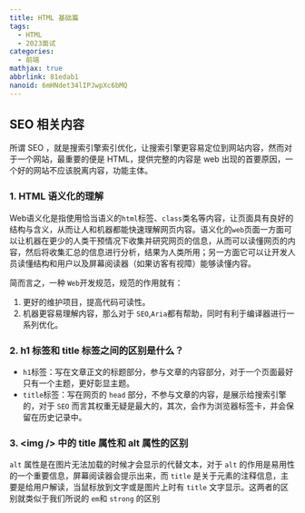 ```yaml
---
title: HTML 基础篇
tags:
  - HTML
  - 2023面试
categories:
  - 前端
mathjax: true
abbrlink: 81edab1
nanoid: 6mHNdet34lIPJwpXc6bMQ
---
```


## SEO 相关内容

所谓 SEO ，就是搜索引擎索引优化，让搜索引擎更容易定位到网站内容，然而对于一个网站，最重要的便是 HTML，提供完整的内容是 web 出现的首要原因，一个好的网站不应该脱离内容，功能主体。

### 1. HTML 语义化的理解

Web语义化是指使用恰当语义的`html`标签、`class`类名等内容，让页面具有良好的结构与含义，从而让人和机器都能快速理解网页内容。语义化的`web`页面一方面可以让机器在更少的人类干预情况下收集并研究网页的信息，从而可以读懂网页的内容，然后将收集汇总的信息进行分析，结果为人类所用；另一方面它可以让开发人员读懂结构和用户以及屏幕阅读器（如果访客有视障）能够读懂内容。

简而言之，一种 `Web`开发规范，规范的作用就有：

1. 更好的维护项目，提高代码可读性。
2. 机器更容易理解内容，那么对于 `SEO`,`Aria`都有帮助，同时有利于编译器进行一系列优化。

### 2. h1 标签和 title 标签之间的区别是什么？

- `h1`标签：写在文章正文的标题部分，参与文章的内容部分，对于一个页面最好只有一个主题，更好彰显主题。
- `title`标签：写在网页的 `head` 部分，不参与文章的内容，是展示给搜索引擎的，对于 `SEO` 而言其权重无疑是最大的，其次，会作为浏览器标签卡，并会保留在历史记录中。

### 3. \<img /\> 中的 title 属性和 alt 属性的区别

`alt` 属性是在图片无法加载的时候才会显示的代替文本，对于 `alt` 的作用是易用性的一个重要信息，屏幕阅读器会提示出来，而 `title` 是关于元素的注释信息，主要是给用户解读，当鼠标放到文字或是图片上时有 `title` 文字显示。这两者的区别就类似于我们所说的 `em`和 `strong` 的区别
